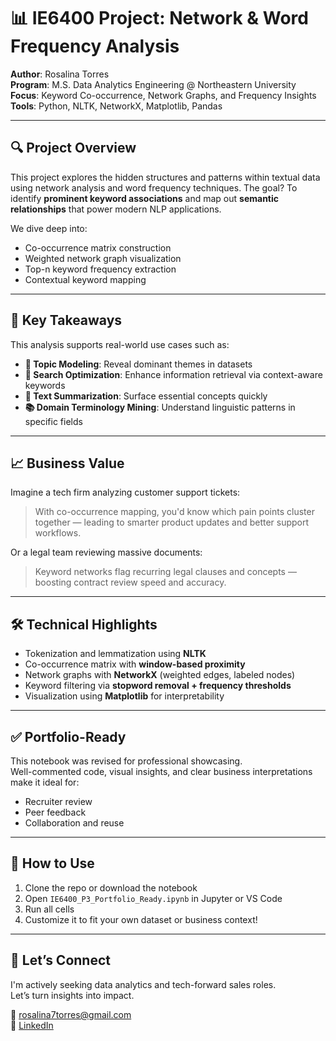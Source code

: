 
# 📊 IE6400 Project: Network & Word Frequency Analysis

**Author**: Rosalina Torres  
**Program**: M.S. Data Analytics Engineering @ Northeastern University  
**Focus**: Keyword Co-occurrence, Network Graphs, and Frequency Insights  
**Tools**: Python, NLTK, NetworkX, Matplotlib, Pandas

---

## 🔍 Project Overview

This project explores the hidden structures and patterns within textual data using network analysis and word frequency techniques. The goal? To identify **prominent keyword associations** and map out **semantic relationships** that power modern NLP applications.

We dive deep into:
- Co-occurrence matrix construction
- Weighted network graph visualization
- Top-n keyword frequency extraction
- Contextual keyword mapping

---

## 🎯 Key Takeaways

This analysis supports real-world use cases such as:
- **🧠 Topic Modeling**: Reveal dominant themes in datasets
- **🔎 Search Optimization**: Enhance information retrieval via context-aware keywords
- **📝 Text Summarization**: Surface essential concepts quickly
- **📚 Domain Terminology Mining**: Understand linguistic patterns in specific fields

---

## 📈 Business Value

Imagine a tech firm analyzing customer support tickets:  
> With co-occurrence mapping, you'd know which pain points cluster together — leading to smarter product updates and better support workflows.

Or a legal team reviewing massive documents:  
> Keyword networks flag recurring legal clauses and concepts — boosting contract review speed and accuracy.

---

## 🛠️ Technical Highlights

- Tokenization and lemmatization using **NLTK**
- Co-occurrence matrix with **window-based proximity**
- Network graphs with **NetworkX** (weighted edges, labeled nodes)
- Keyword filtering via **stopword removal + frequency thresholds**
- Visualization using **Matplotlib** for interpretability

---

## ✅ Portfolio-Ready

This notebook was revised for professional showcasing.  
Well-commented code, visual insights, and clear business interpretations make it ideal for:
- Recruiter review
- Peer feedback
- Collaboration and reuse

---

## 📂 How to Use

1. Clone the repo or download the notebook
2. Open `IE6400_P3_Portfolio_Ready.ipynb` in Jupyter or VS Code
3. Run all cells
4. Customize it to fit your own dataset or business context!

---

## 🙌 Let’s Connect

I'm actively seeking data analytics and tech-forward sales roles.  
Let’s turn insights into impact.

📧 rosalina7torres@gmail.com  
🔗 [LinkedIn](https://www.linkedin.com/in/rosalina2)
